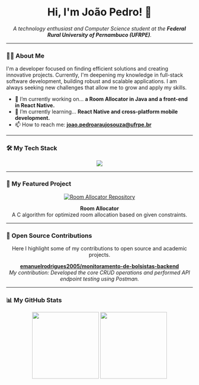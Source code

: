 <h1 align="center">Hi, I'm João Pedro! 👋</h1>
<p align="center">
  <em>A technology enthusiast and Computer Science student at the <strong>Federal Rural University of Pernambuco (UFRPE)</strong>.</em>
</p>

---

### 👨‍💻 About Me

<p>
  I'm a developer focused on finding efficient solutions and creating innovative projects. Currently, I'm deepening my knowledge in full-stack software development, building robust and scalable applications. I am always seeking new challenges that allow me to grow and apply my skills.
</p>

- 🔭 I’m currently working on... **a Room Allocator in Java and a front-end in React Native.**
- 🌱 I’m currently learning... **React Native and cross-platform mobile development.**
- 📫 How to reach me: **joao.pedroaraujosouza@ufrpe.br**

---

### 🛠️ My Tech Stack

<p align="center">
  <a href="https://skillicons.dev">
    <img src="https://skillicons.dev/icons?i=java,typescript,react,nextjs,postgres,git,github,vscode" />
  </a>
</p>

---

### 🚀 My Featured Project

<div align="center">
  <p>
    <a href="https://github.com/JoaoPedroAraujoSouza/room-allocator" target="_blank">
      <img src="https://github-readme-stats.vercel.app/api/pin/?username=JoaoPedroAraujoSouza&repo=room-allocator&theme=github_dark&show_owner=true" alt="Room Allocator Repository">
    </a>
  </p>
  <p>
    <strong>Room Allocator</strong><br>
    A C algorithm for optimized room allocation based on given constraints.
  </p>
</div>

---

### 🤝 Open Source Contributions

<p align="center">
  Here I highlight some of my contributions to open source and academic projects.
</p>

<div align="center">
  <p>
    <strong><a href="https://github.com/emanuelrodrigues2005/monitoramento-de-bolsistas-backend" target="_blank">emanuelrodrigues2005/monitoramento-de-bolsistas-backend</a></strong><br>
    <em>My contribution: Developed the core CRUD operations and performed API endpoint testing using Postman.</em>
  </p>
</div>


---

### 📊 My GitHub Stats

<p align="center">
  <img height="180em" src="https://github-readme-stats.vercel.app/api?username=JoaoPedroAraujoSouza&show_icons=true&theme=github_dark&include_all_commits=true&count_private=true"/>
  <img height="180em" src="https://github-readme-stats.vercel.app/api/top-langs/?username=JoaoPedroAraujoSouza&layout=compact&langs_count=7&theme=github_dark"/>
</p>
